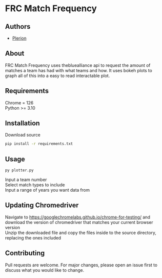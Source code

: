 # FRC Match Frequency

## Authors
- [Plerion](https://github.com/PlerionPlorion)

## About
FRC Match Frequency uses thebluealliance api to request the amount of matches a team has had with what teams and how. It uses bokeh plots to graph all of this into a easy to read interactable plot.

## Requirements
Chrome = 126\
Python >= 3.10
## Installation

Download source

```bash
pip install -r requirements.txt
```

## Usage

```bash
py plotter.py
```
Input a team number\
Select match types to include\
Input a range of years you want data from

## Updating Chromedriver
Navigate to https://googlechromelabs.github.io/chrome-for-testing/ and download the version of chromedriver that matches your current browser version\
Unzip the downloaded file and copy the files inside to the source directory, replacing the ones included
## Contributing

Pull requests are welcome. For major changes, please open an issue first
to discuss what you would like to change.
